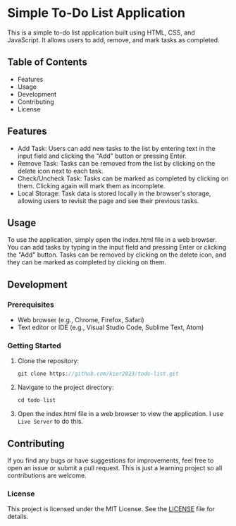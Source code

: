 # Simple To-Do List Application
This is a simple to-do list application built using HTML, CSS, and JavaScript. It allows users to add, remove, and mark tasks as completed.

## Table of Contents
- Features
- Usage
- Development
- Contributing
- License

## Features
- Add Task: Users can add new tasks to the list by entering text in the input field and clicking the "Add" button or pressing Enter.
- Remove Task: Tasks can be removed from the list by clicking on the delete icon next to each task.
- Check/Uncheck Task: Tasks can be marked as completed by clicking on them. Clicking again will mark them as incomplete.
- Local Storage: Task data is stored locally in the browser's storage, allowing users to revisit the page and see their previous tasks.

## Usage
To use the application, simply open the index.html file in a web browser. You can add tasks by typing in the input field and pressing Enter or clicking the "Add" button. Tasks can be removed by clicking on the delete icon, and they can be marked as completed by clicking on them.

## Development
### Prerequisites
- Web browser (e.g., Chrome, Firefox, Safari)
- Text editor or IDE (e.g., Visual Studio Code, Sublime Text, Atom)

### Getting Started
1. Clone the repository:
    ```js
    git clone https://github.com/kier2023/todo-list.git
    ```
2. Navigate to the project directory:
    ```js
    cd todo-list
    ```
3. Open the index.html file in a web browser to view the application. I use `Live Server` to do this.

## Contributing
If you find any bugs or have suggestions for improvements, feel free to open an issue or submit a pull request.
This is just a learning project so all contributions are welcome.

### License
This project is licensed under the MIT License. See the [LICENSE](LICENSE.txt) file for details.